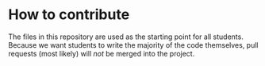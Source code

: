 # How to contribute

The files in this repository are used as the starting point for all students. Because we want students to write the majority 
of the code themselves, pull requests (most likely) will _not_ be merged into the project.
